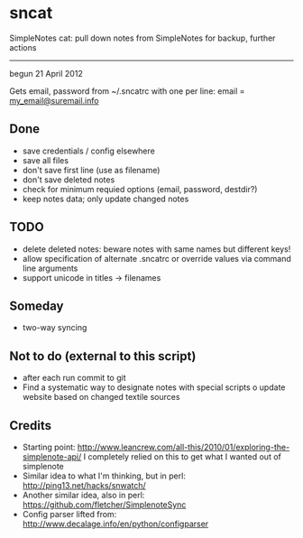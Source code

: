 sncat
=====

SimpleNotes cat: pull down notes from SimpleNotes for backup, further actions

-------------

begun 21 April 2012

Gets email, password from ~/.sncatrc with one per line: email = my_email@suremail.info

Done
--------
- save credentials / config elsewhere
- save all files
- don't save first line (use as filename)
- don't save deleted notes
- check for minimum requied options (email, password, destdir?)
- keep notes data; only update changed notes

TODO
-------
- delete deleted notes: beware notes with same names but different keys!
- allow specification of alternate .sncatrc or override values via command line arguments
- support unicode in titles -> filenames

Someday
--------
- two-way syncing

Not to do (external to this script)
--------
- after each run commit to git
- Find a systematic way to designate notes with special scripts
   o update website based on changed textile sources

Credits
-------
- Starting point: http://www.leancrew.com/all-this/2010/01/exploring-the-simplenote-api/
  I completely relied on this to get what I wanted out of simplenote
- Similar idea to what I'm thinking, but in perl: http://ping13.net/hacks/snwatch/
- Another similar idea, also in perl: https://github.com/fletcher/SimplenoteSync
- Config parser lifted from: http://www.decalage.info/en/python/configparser

